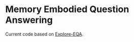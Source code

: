 
# Memory Embodied Question Answering

Current code based on [Explore-EQA](https://github.com/Stanford-ILIAD/explore-eqa).